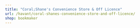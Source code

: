 ```yaml
---
title: "Coral;Shane's Convenience Store & Off Licence"
url: /havant/coral-shanes-convenience-store-and-off-licence/
shop: bookmaker
---
```

